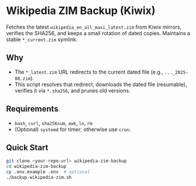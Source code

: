 # Wikipedia ZIM Backup (Kiwix)

Fetches the latest `wikipedia_en_all_maxi_latest.zim` from Kiwix mirrors, verifies the SHA256, and keeps a small rotation of dated copies. Maintains a stable `*_current.zim` symlink.

## Why
- The `*_latest.zim` URL redirects to the current dated file (e.g., `..._2025-08.zim`).
- This script resolves that redirect, downloads the dated file (resumable), verifies it via `*.sha256`, and prunes old versions.

## Requirements
- `bash`, `curl`, `sha256sum`, `awk`, `ln`, `rm`
- (Optional) `systemd` for timer; otherwise use `cron`.

## Quick Start

```bash
git clone <your-repo-url> wikipedia-zim-backup
cd wikipedia-zim-backup
cp .env.example .env  # optional
./backup-wikipedia-zim.sh
